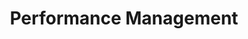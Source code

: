 ---
layout: sub-service
order: 5
title: "Performance Management"
parent: "Strategy Operationalization"
description: "SLKone's Performance Management services help your organization align individual and team performance with strategic goals, driving continuous improvement and achieving operational excellence."
intro: "Aligning individual and team performance with strategic goals to drive continuous improvement and operational excellence."
approach: "We develop and implement robust performance management systems that track, measure, and enhance performance across your organization. Our data-driven approach ensures that performance metrics are aligned with your strategic objectives, enabling informed decision-making and fostering a culture of continuous improvement."
focus_areas:
  - title: "KPI Development"
    content: "Identify and define key performance indicators that align with your strategic goals and drive business success."
  - title: "Performance Measurement Systems"
    content: "Design and implement systems to track and report on performance metrics in real-time."
  - title: "Incentive Alignment"
    content: "Develop compensation and incentive structures that motivate and align employee performance with company objectives."
  - title: "Performance Review Processes"
    content: "Establish effective performance review processes that facilitate continuous feedback and development."
  - title: "Performance Culture Development"
    content: "Foster a high-performance culture that encourages accountability, excellence, and ongoing improvement."
why_choose:
  - "Strategic Alignment: Ensuring performance metrics drive your business objectives."
  - "Comprehensive Systems: Robust performance measurement and management systems."
  - "Expert Implementation: Experienced consultants who guide you every step of the way."
  - "Continuous Improvement: Fostering a culture of ongoing performance enhancement."
cta: "Contact us to learn how our Performance Management services can align your team's efforts with your strategic goals and drive organizational excellence."
icon: "fa-objects-align-right"
color: "viola"
image: "/assets/images/backgrounds/performance-management.webp"
permalink: /services/strategy-operationalization/performance-management
redirect_to: /services/strategy-operationalization#performance-management
---